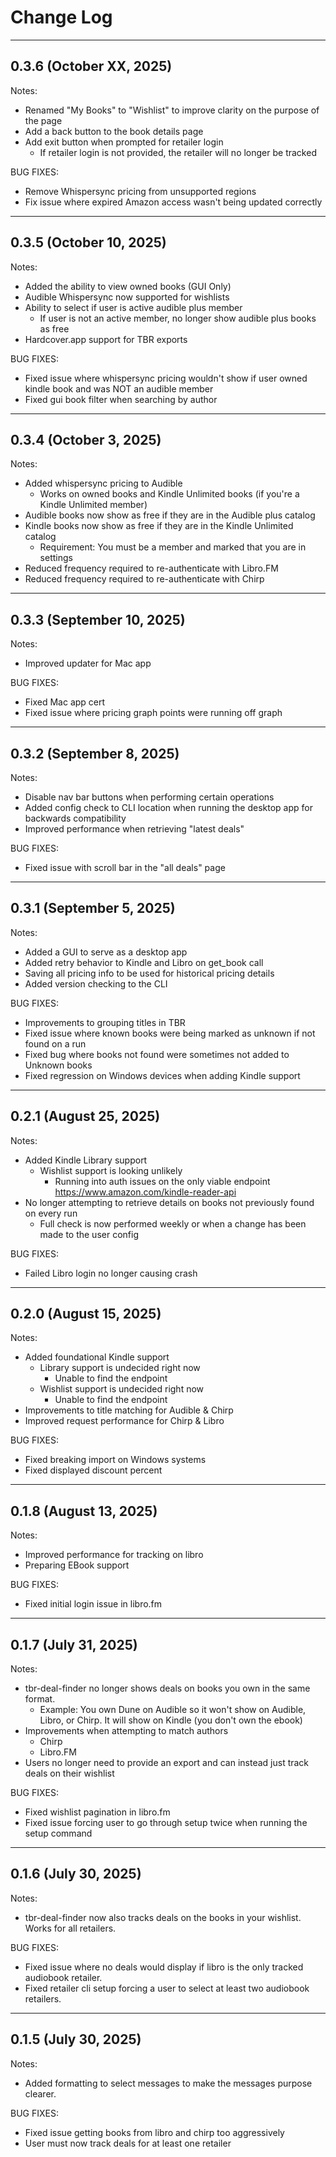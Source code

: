 
# Change Log

---

## 0.3.6 (October XX, 2025)

Notes:
* Renamed "My Books" to "Wishlist" to improve clarity on the purpose of the page
* Add a back button to the book details page
* Add exit button when prompted for retailer login
  * If retailer login is not provided, the retailer will no longer be tracked

BUG FIXES:
* Remove Whispersync pricing from unsupported regions 
* Fix issue where expired Amazon access wasn't being updated correctly 

---

## 0.3.5 (October 10, 2025)

Notes:
* Added the ability to view owned books (GUI Only)
* Audible Whispersync now supported for wishlists
* Ability to select if user is active audible plus member
  * If user is not an active member, no longer show audible plus books as free
* Hardcover.app support for TBR exports

BUG FIXES:
* Fixed issue where whispersync pricing wouldn't show if user owned kindle book and was NOT an audible member
* Fixed gui book filter when searching by author

---

## 0.3.4 (October 3, 2025)

Notes:
* Added whispersync pricing to Audible
  * Works on owned books and Kindle Unlimited books (if you're a Kindle Unlimited member)
* Audible books now show as free if they are in the Audible plus catalog
* Kindle books now show as free if they are in the Kindle Unlimited catalog
  * Requirement: You must be a member and marked that you are in settings 
* Reduced frequency required to re-authenticate with Libro.FM
* Reduced frequency required to re-authenticate with Chirp

---

## 0.3.3 (September 10, 2025)

Notes: 
* Improved updater for Mac app

BUG FIXES:
* Fixed Mac app cert 
* Fixed issue where pricing graph points were running off graph 

---

## 0.3.2 (September 8, 2025)

Notes: 
* Disable nav bar buttons when performing certain operations
* Added config check to CLI location when running the desktop app for backwards compatibility
* Improved performance when retrieving "latest deals"

BUG FIXES:
* Fixed issue with scroll bar in the "all deals" page

---

## 0.3.1 (September 5, 2025)

Notes: 
* Added a GUI to serve as a desktop app
* Added retry behavior to Kindle and Libro on get_book call
* Saving all pricing info to be used for historical pricing details
* Added version checking to the CLI

BUG FIXES:
* Improvements to grouping titles in TBR 
* Fixed issue where known books were being marked as unknown if not found on a run
* Fixed bug where books not found were sometimes not added to Unknown books 
* Fixed regression on Windows devices when adding Kindle support

---

## 0.2.1 (August 25, 2025)

Notes: 
* Added Kindle Library support
  * Wishlist support is looking unlikely
    * Running into auth issues on the only viable endpoint https://www.amazon.com/kindle-reader-api 
* No longer attempting to retrieve details on books not previously found on every run
  * Full check is now performed weekly or when a change has been made to the user config

BUG FIXES:
* Failed Libro login no longer causing crash

---

## 0.2.0 (August 15, 2025)

Notes: 
* Added foundational Kindle support
  * Library support is undecided right now
    * Unable to find the endpoint
  * Wishlist support is undecided right now
    * Unable to find the endpoint 
* Improvements to title matching for Audible & Chirp 
* Improved request performance for Chirp & Libro

BUG FIXES:
* Fixed breaking import on Windows systems
* Fixed displayed discount percent

---

## 0.1.8 (August 13, 2025)

Notes: 
* Improved performance for tracking on libro
* Preparing EBook support

BUG FIXES:
* Fixed initial login issue in libro.fm

---

## 0.1.7 (July 31, 2025)

Notes: 
* tbr-deal-finder no longer shows deals on books you own in the same format.
  * Example: You own Dune on Audible so it won't show on Audible, Libro, or Chirp. It will show on Kindle (you don't own the ebook)
* Improvements when attempting to match authors
  * Chirp
  * Libro.FM
* Users no longer need to provide an export and can instead just track deals on their wishlist

BUG FIXES:
* Fixed wishlist pagination in libro.fm
* Fixed issue forcing user to go through setup twice when running the setup command 

---

## 0.1.6 (July 30, 2025)

Notes: 
* tbr-deal-finder now also tracks deals on the books in your wishlist. Works for all retailers.   

BUG FIXES:
* Fixed issue where no deals would display if libro is the only tracked audiobook retailer.
* Fixed retailer cli setup forcing a user to select at least two audiobook retailers.

---

## 0.1.5 (July 30, 2025)

Notes: 
* Added formatting to select messages to make the messages purpose clearer.

BUG FIXES:
* Fixed issue getting books from libro and chirp too aggressively
* User must now track deals for at least one retailer 

